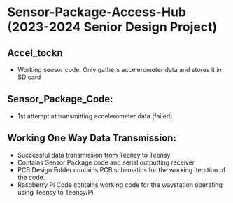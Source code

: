 # Sensor-Package-Access-Hub (2023-2024 Senior Design Project)

## Accel_tockn
* Working sensor code. Only gathers accelerometer data and stores it in SD card

## Sensor_Package_Code:

* 1st attempt at transmitting accelerometer data (failed)

## Working One Way Data Transmission:

* Successful data transmission from Teensy to Teensy
* Contains Sensor Package code and serial outputting receiver
* PCB Design Folder contains PCB schematics for the working iteration of the code.
* Raspberry Pi Code contains working code for the waystation operating using Teensy to Teensy/Pi